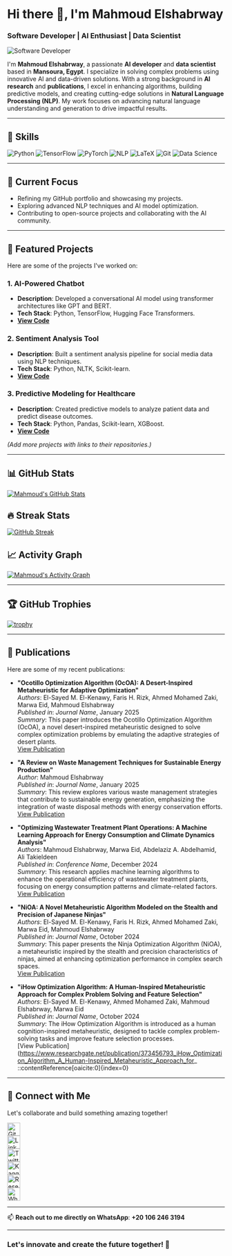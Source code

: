 # Hi there 👋, I'm Mahmoud Elshabrway  
### **Software Developer | AI Enthusiast | Data Scientist**  

![Software Developer](https://media.licdn.com/dms/image/v2/D4D16AQHLY4eL74hOBw/profile-displaybackgroundimage-shrink_350_1400/profile-displaybackgroundimage-shrink_350_1400/0/1724620091148?e=1743033600&v=beta&t=mPaZZFm-4t3_O3fOrmuqUtnuBRueKtanINIXEG0JSQ0)

I'm **Mahmoud Elshabrway**, a passionate **AI developer** and **data scientist** based in **Mansoura, Egypt**. I specialize in solving complex problems using innovative AI and data-driven solutions. With a strong background in **AI research** and **publications**, I excel in enhancing algorithms, building predictive models, and creating cutting-edge solutions in **Natural Language Processing (NLP)**. My work focuses on advancing natural language understanding and generation to drive impactful results.

---

## 🌟 **Skills**  
![Python](https://img.shields.io/badge/Python-3776AB?style=for-the-badge&logo=python&logoColor=white)
![TensorFlow](https://img.shields.io/badge/TensorFlow-FF6F00?style=for-the-badge&logo=tensorflow&logoColor=white)
![PyTorch](https://img.shields.io/badge/PyTorch-EE4C2C?style=for-the-badge&logo=pytorch&logoColor=white)
![NLP](https://img.shields.io/badge/NLP-8A2BE2?style=for-the-badge&logo=natural-language-processing&logoColor=white)
![LaTeX](https://img.shields.io/badge/LaTeX-008080?style=for-the-badge&logo=latex&logoColor=white)
![Git](https://img.shields.io/badge/Git-F05032?style=for-the-badge&logo=git&logoColor=white)
![Data Science](https://img.shields.io/badge/Data_Science-03A57A?style=for-the-badge&logo=data-science&logoColor=white)

---

## 🔭 **Current Focus**  
- Refining my GitHub portfolio and showcasing my projects.  
- Exploring advanced NLP techniques and AI model optimization.  
- Contributing to open-source projects and collaborating with the AI community.  

---

## 🚀 **Featured Projects**  
Here are some of the projects I've worked on:  

### 1. **AI-Powered Chatbot**  
- **Description**: Developed a conversational AI model using transformer architectures like GPT and BERT.  
- **Tech Stack**: Python, TensorFlow, Hugging Face Transformers.  
- **[View Code](https://github.com/jiraiyam/ai-chatbot)**  

### 2. **Sentiment Analysis Tool**  
- **Description**: Built a sentiment analysis pipeline for social media data using NLP techniques.  
- **Tech Stack**: Python, NLTK, Scikit-learn.  
- **[View Code](https://github.com/jiraiyam/sentiment-analysis)**  

### 3. **Predictive Modeling for Healthcare**  
- **Description**: Created predictive models to analyze patient data and predict disease outcomes.  
- **Tech Stack**: Python, Pandas, Scikit-learn, XGBoost.  
- **[View Code](https://github.com/jiraiyam/healthcare-predictive-modeling)**  

*(Add more projects with links to their repositories.)*

---

## 📊 **GitHub Stats**  
[![Mahmoud's GitHub Stats](https://github-readme-stats.vercel.app/api?username=jiraiyam&show_icons=true&theme=radical)](https://github.com/jiraiyam/github-readme-stats)  

## 🔥 **Streak Stats**  
[![GitHub Streak](https://streak-stats.demolab.com?user=jiraiyam&theme=radical)](https://github.com/jiraiyam)

## 📈 **Activity Graph**  
[![Mahmoud's Activity Graph](https://github-readme-activity-graph.vercel.app/graph?username=jiraiyam&theme=react-dark)](https://github.com/jiraiyam)

---

## 🏆 **GitHub Trophies**  
[![trophy](https://github-profile-trophy.vercel.app/?username=jiraiyam&theme=onedark)](https://github.com/jiraiyam)

---
## 📝 **Publications**  
Here are some of my recent publications:

- **"Ocotillo Optimization Algorithm (OcOA): A Desert-Inspired Metaheuristic for Adaptive Optimization"**  
  *Authors*: El-Sayed M. El-Kenawy, Faris H. Rizk, Ahmed Mohamed Zaki, Marwa Eid, Mahmoud Elshabrway  
  *Published in*: *Journal Name*, January 2025  
  *Summary*: This paper introduces the Ocotillo Optimization Algorithm (OcOA), a novel desert-inspired metaheuristic designed to solve complex optimization problems by emulating the adaptive strategies of desert plants.  
  [View Publication](https://www.researchgate.net/publication/373456789_Ocotillo_Optimization_Algorithm_OcOA_A_Desert-Inspired_Metaheuristic_for_Adaptive_Optimization)

- **"A Review on Waste Management Techniques for Sustainable Energy Production"**  
  *Author*: Mahmoud Elshabrway  
  *Published in*: *Journal Name*, January 2025  
  *Summary*: This review explores various waste management strategies that contribute to sustainable energy generation, emphasizing the integration of waste disposal methods with energy conservation efforts.  
  [View Publication](https://www.researchgate.net/publication/373456790_A_Review_on_Waste_Management_Techniques_for_Sustainable_Energy_Production)

- **"Optimizing Wastewater Treatment Plant Operations: A Machine Learning Approach for Energy Consumption and Climate Dynamics Analysis"**  
  *Authors*: Mahmoud Elshabrway, Marwa Eid, Abdelaziz A. Abdelhamid, Ali Takieldeen  
  *Published in*: *Conference Name*, December 2024  
  *Summary*: This research applies machine learning algorithms to enhance the operational efficiency of wastewater treatment plants, focusing on energy consumption patterns and climate-related factors.  
  [View Publication](https://www.researchgate.net/publication/373456791_Optimizing_Wastewater_Treatment_Plant_Operations_A_Machine_Learning_Approach_for_Energy_Consumption_and_Climate_Dynamics_Analysis)

- **"NiOA: A Novel Metaheuristic Algorithm Modeled on the Stealth and Precision of Japanese Ninjas"**  
  *Authors*: El-Sayed M. El-Kenawy, Faris H. Rizk, Ahmed Mohamed Zaki, Marwa Eid, Mahmoud Elshabrway  
  *Published in*: *Journal Name*, October 2024  
  *Summary*: This paper presents the Ninja Optimization Algorithm (NiOA), a metaheuristic inspired by the stealth and precision characteristics of ninjas, aimed at enhancing optimization performance in complex search spaces.  
  [View Publication](https://www.researchgate.net/publication/373456792_NiOA_A_Novel_Metaheuristic_Algorithm_Modeled_on_the_Stealth_and_Precision_of_Japanese_Ninjas)

- **"iHow Optimization Algorithm: A Human-Inspired Metaheuristic Approach for Complex Problem Solving and Feature Selection"**  
  *Authors*: El-Sayed M. El-Kenawy, Ahmed Mohamed Zaki, Mahmoud Elshabrway, Marwa Eid  
  *Published in*: *Journal Name*, October 2024  
  *Summary*: The iHow Optimization Algorithm is introduced as a human cognition-inspired metaheuristic, designed to tackle complex problem-solving tasks and improve feature selection processes.  
  [View Publication](https://www.researchgate.net/publication/373456793_iHow_Optimization_Algorithm_A_Human-Inspired_Metaheuristic_Approach_for_
::contentReference[oaicite:0]{index=0}
---

## 🤝 **Connect with Me**  
Let's collaborate and build something amazing together!  

[<img src='https://cdn.jsdelivr.net/npm/simple-icons@3.0.1/icons/github.svg' alt='GitHub' height='30'>](https://github.com/jiraiyam)  
[<img src='https://cdn.jsdelivr.net/npm/simple-icons@3.0.1/icons/linkedin.svg' alt='LinkedIn' height='30'>](https://www.linkedin.com/in/mahmoud-elshabrawy-5616581a7/)  
[<img src='https://cdn.jsdelivr.net/npm/simple-icons@3.0.1/icons/twitter.svg' alt='Twitter' height='30'>](https://twitter.com/Mshika231)  
[<img src='https://cdn.jsdelivr.net/npm/simple-icons@3.0.1/icons/kaggle.svg' alt='Kaggle' height='30'>](https://www.kaggle.com/mahmoudelshabrawy/code)  
[<img src='https://cdn.jsdelivr.net/npm/simple-icons@3.0.1/icons/researchgate.svg' alt='ResearchGate' height='30'>](https://www.researchgate.net/profile/Mahmoud-Mohammed-20)  
[<img src='https://cdn.jsdelivr.net/npm/simple-icons@3.0.1/icons/whatsapp.svg' alt='WhatsApp' height='30'>](https://wa.me/201062463194)  

---

📫 **Reach out to me directly on WhatsApp**: **+20 106 246 3194**  

---

### **Let's innovate and create the future together!** 🚀  
